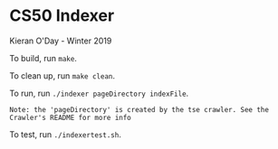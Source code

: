 # CS50 Indexer

Kieran O'Day - Winter 2019

To build, run `make`.

To clean up, run `make clean`.

To run, run `./indexer pageDirectory indexFile`.
	
	Note: the 'pageDirectory' is created by the tse crawler. See the Crawler's README for more info

To test, run `./indexertest.sh`.